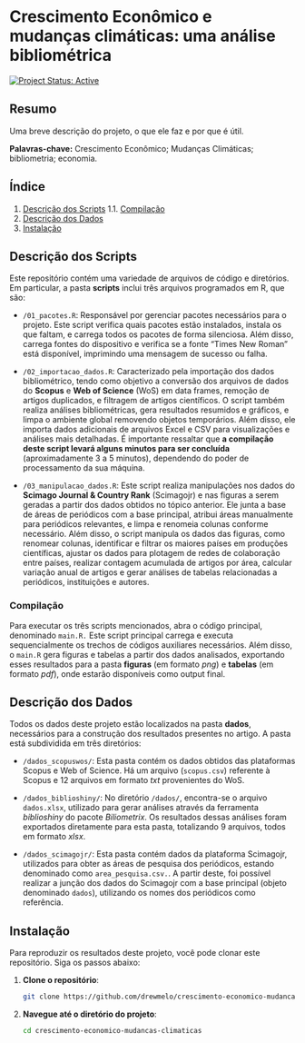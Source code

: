 Crescimento Econômico e mudanças climáticas: uma análise bibliométrica
================

[![Project Status:
Active](https://www.repostatus.org/badges/latest/active.svg)](https://www.repostatus.org/#active)

## Resumo

Uma breve descrição do projeto, o que ele faz e por que é útil.

**Palavras-chave:** Crescimento Econômico; Mudanças Climáticas;
bibliometria; economia.

## Índice

1.  [Descrição dos Scripts](#descrição-dos-scripts) 1.1.
    [Compilação](#compilação)
2.  [Descrição dos Dados](#descrição-dos-dados)
3.  [Instalação](#instalação)

## Descrição dos Scripts

Este repositório contém uma variedade de arquivos de código e
diretórios. Em particular, a pasta **scripts** inclui três arquivos
programados em R, que são:

- `/01_pacotes.R`: Responsável por gerenciar pacotes necessários para o
  projeto. Este script verifica quais pacotes estão instalados, instala
  os que faltam, e carrega todos os pacotes de forma silenciosa. Além
  disso, carrega fontes do dispositivo e verifica se a fonte “Times New
  Roman” está disponível, imprimindo uma mensagem de sucesso ou falha.

- `/02_importacao_dados.R`: Caracterizado pela importação dos dados
  bibliométrico, tendo como objetivo a conversão dos arquivos de dados
  do **Scopus** e **Web of Science** (WoS) em data frames, remoção de
  artigos duplicados, e filtragem de artigos científicos. O script
  também realiza análises bibliométricas, gera resultados resumidos e
  gráficos, e limpa o ambiente global removendo objetos temporários.
  Além disso, ele importa dados adicionais de arquivos Excel e CSV para
  visualizações e análises mais detalhadas. É importante ressaltar que
  **a compilação deste script levará alguns minutos para ser concluída**
  (aproximadamente 3 a 5 minutos), dependendo do poder de processamento
  da sua máquina.

- `/03_manipulacao_dados.R`: Este script realiza manipulações nos dados
  do **Scimago Journal & Country Rank** (Scimagojr) e nas figuras a
  serem geradas a partir dos dados obtidos no tópico anterior. Ele junta
  a base de áreas de periódicos com a base principal, atribui áreas
  manualmente para periódicos relevantes, e limpa e renomeia colunas
  conforme necessário. Além disso, o script manipula os dados das
  figuras, como renomear colunas, identificar e filtrar os maiores
  países em produções científicas, ajustar os dados para plotagem de
  redes de colaboração entre países, realizar contagem acumulada de
  artigos por área, calcular variação anual de artigos e gerar análises
  de tabelas relacionadas a periódicos, instituições e autores.

### Compilação

Para executar os três scripts mencionados, abra o código principal,
denominado `main.R.` Este script principal carrega e executa
sequencialmente os trechos de códigos auxiliares necessários. Além
disso, o `main.R` gera figuras e tabelas a partir dos dados analisados,
exportando esses resultados para a pasta **figuras** (em formato *png*)
e **tabelas** (em formato *pdf*), onde estarão disponíveis como output
final.

## Descrição dos Dados

Todos os dados deste projeto estão localizados na pasta **dados**,
necessários para a construção dos resultados presentes no artigo. A
pasta está subdividida em três diretórios:

- `/dados_scopuswos/`: Esta pasta contém os dados obtidos das
  plataformas Scopus e Web of Science. Há um arquivo (`scopus.csv`)
  referente à Scopus e 12 arquivos em formato *txt* provenientes do WoS.

- `/dados_biblioshiny/`: No diretório `/dados/`, encontra-se o arquivo
  `dados.xlsx`, utilizado para gerar análises através da ferramenta
  *biblioshiny* do pacote *Biliometrix*. Os resultados dessas análises
  foram exportados diretamente para esta pasta, totalizando 9 arquivos,
  todos em formato *xlsx*.

- `/dados_scimagojr/`: Esta pasta contém dados da plataforma Scimagojr,
  utilizados para obter as áreas de pesquisa dos periódicos, estando
  denominado como `area_pesquisa.csv.`. A partir deste, foi possível
  realizar a junção dos dados do Scimagojr com a base principal (objeto
  denominado `dados`), utilizando os nomes dos periódicos como
  referência.

## Instalação

Para reproduzir os resultados deste projeto, você pode clonar este
repositório. Siga os passos abaixo:

1.  **Clone o repositório**:

    ``` sh
    git clone https://github.com/drewmelo/crescimento-economico-mudancas-climaticas.git
    ```

2.  **Navegue até o diretório do projeto**:

    ``` sh
    cd crescimento-economico-mudancas-climaticas
    ```
